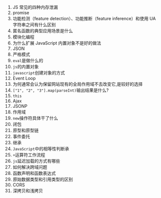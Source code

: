 1. JS 常见的四种内存泄漏
2. promise
3. 功能检测（feature detection）、功能推断（feature inference）和使用 UA 字符串之间有什么区别
4. 匿名函数的典型应用场景是什么
5. 模块化编程
6. 为什么扩展 JavaScript 内置对象不是好的做法
7. JSON
8. 严格模式
9. `eval`是做什么的
10. `js`的内置对象
11. `javascript`创建对象的方式
12. Event Loop
13. 为何通常会认为保留网站现有的全局作用域不去改变它,是较好的选择
14. `["1", "2", "3"].map(parseInt)`输出结果是什么?
15. `this`
16. Ajax
17. JSONP
18. 作用域
19. `new`操作符具体干了什么
20. 闭包
21. 原型和原型链
22. 事件委托
23. 继承
24. `JavaScript`中的相等性判断承
25. `+`运算符工作流程
26. `js`延迟加载的方式有哪些
27. 如何解决跨域问题
28. 函数声明和函数表达式
29. 原始数据类型和引用类型的区别
30. CORS
31. 深拷贝和浅拷贝

